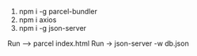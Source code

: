 1) npm i -g parcel-bundler
2) npm i axios
3) npm i -g json-server


Run --> parcel index.html
Run -> json-server -w db.json